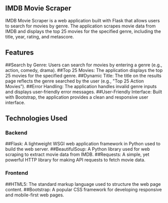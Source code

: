 ## IMDB Movie Scraper

IMDB Movie Scraper is a web application built with Flask that allows users to search for movies by genre. The application scrapes movie data from IMDB and displays the top 25 movies for the specified genre, including the title, year, rating, and metascore.

## Features

##Search by Genre: Users can search for movies by entering a genre (e.g., action, comedy, drama).
##Top 25 Movies: The application displays the top 25 movies for the specified genre.
##Dynamic Title: The title on the results page reflects the genre searched by the user (e.g., "Top 25 Action Movies”).
##Error Handling: The application handles invalid genre inputs and displays user-friendly error messages.
##User-Friendly Interface: Built with Bootstrap, the application provides a clean and responsive user interface.

## Technologies Used

### Backend

##Flask: A lightweight WSGI web application framework in Python used to build the web server.
##BeautifulSoup: A Python library used for web scraping to extract movie data from IMDB.
##Requests: A simple, yet powerful HTTP library for making API requests to fetch movie data.

### Frontend

##HTML5: The standard markup language used to structure the web page content.
##Bootstrap: A popular CSS framework for developing responsive and mobile-first web pages.
